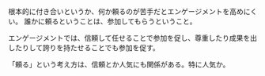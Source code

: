 根本的に付き合いというか、何か頼るのが苦手だとエンゲージメントを高めにくい。
誰かに頼るということは、参加してもらうということ。

エンゲージメントでは、信頼して任せることで参加を促し、尊重したり成果を出したりして誇りを持たせることでも参加を促す。

「頼る」という考え方は、信頼とか人気にも関係がある。特に人気か。
